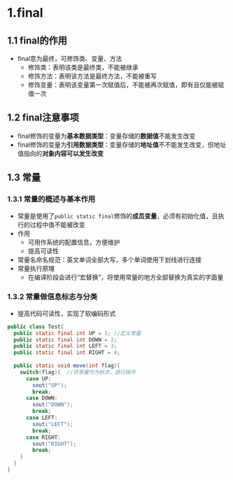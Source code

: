 # 1.final

## 1.1 final的作用

- final意为最终，可修饰类、变量、方法
  - 修饰类：表明该类是最终类，不能被继承
  - 修饰方法：表明该方法是最终方法，不能被重写
  - 修饰变量：表明该变量第一次赋值后，不能被再次赋值，即有且仅能被赋值一次

## 1.2 final注意事项

- final修饰的变量为**基本数据类型**：变量存储的**数据值**不能发生改变
- final修饰的变量为**引用数据类型**：变量存储的**地址值**不不能发生改变，但地址值指向的**对象内容可以发生改变**

## 1.3 常量

### 1.3.1 常量的概述与基本作用

- 常量是使用了`public static final`修饰的**成员变量**，必须有初始化值，且执行的过程中值不能被改变
- 作用
  - 可用作系统的配置信息，方便维护
  - 提高可读性
- 常量名命名规范：英文单词全部大写，多个单词使用下划线进行连接
- 常量执行原理
  - 在编译阶段会进行“宏替换”，将使用常量的地方全部替换为真实的字面量

### 1.3.2 常量做信息标志与分类

- 提高代码可读性，实现了软编码形式

```java
public class Test{
  public static final int UP = 1; //定义常量
  public static final int DOWN = 2;
  public static final int LEFT = 3;
  public static final int RIGHT = 4;
  
  public static void move(int flag){
    switch(flag){  //将常量作为标志，进行操作
      case UP:
        sout("UP");
        break;
      case DOWN:
        sout("DOWN");
        break;
      case LEFT:
        sout("LEFT");
        break;
      case RIGHT:
        sout("RIGHT");
        break;
    }
  }
}
```

